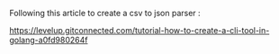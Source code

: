 Following this article to create a csv to json parser : 

https://levelup.gitconnected.com/tutorial-how-to-create-a-cli-tool-in-golang-a0fd980264f
